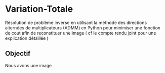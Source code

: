 # Variation-Totale
Résolution de problème inverse en utilisant la méthode des directions alternées de multiplicateurs (ADMM) en Python pour minimiser une fonction de cout afin de reconstituer une image ( cf le compte rendu joint pour une explication détaillée )

## Objectif

Nous avons une image 
